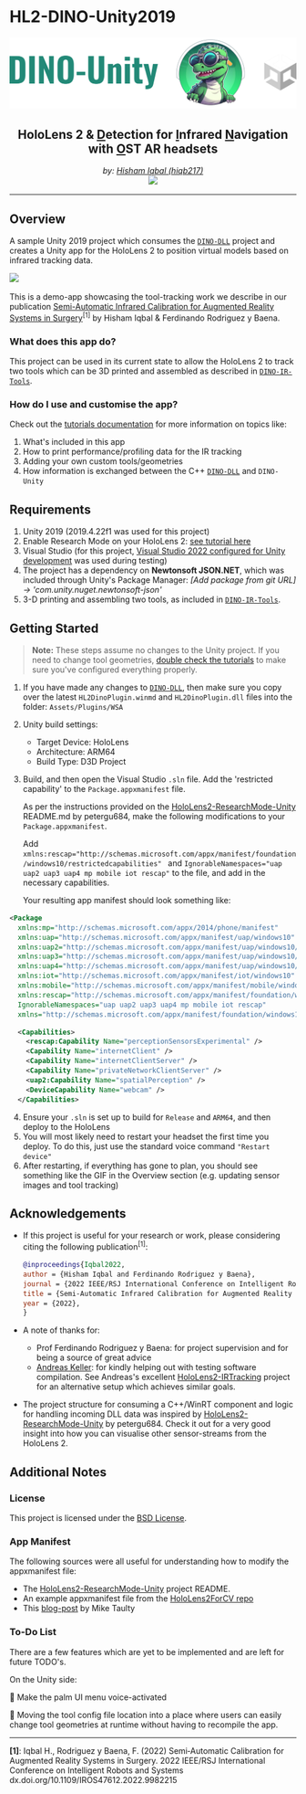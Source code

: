 # HL2-DINO-Unity2019

![](img/logo_dark.png)

<div style="text-align:center;">
   <h2><strong>HoloLens 2 &amp; <ins>D</ins>etection for <ins>I</ins>nfrared <ins>N</ins>avigation with <ins>O</ins>ST AR headsets</strong></h2>
   <em>by: <a href="https://github.com/hiqb217">Hisham Iqbal (hiqb217)</a></em>
   <div style="display: align-items: center;">
   <img src="https://github.com/hiqb217.png?" width="40px;"/>
   </div>
</div>

***

## Overview

A sample Unity 2019 project which consumes the [`DINO-DLL`](https://github.com/HL2-DINO/DINO-DLL) project and creates a Unity app for the HoloLens 2 to position virtual models based on infrared tracking data. 

![](img/toolWiggle.gif)

This is a demo-app showcasing the tool-tracking work we describe in our publication [Semi-Automatic Infrared Calibration for Augmented Reality Systems in Surgery](https://ieeexplore.ieee.org/document/9982215)<sup>[1]</sup> by Hisham Iqbal & Ferdinando Rodriguez y Baena. 


### What does this app do?
This project can be used in its current state to allow the HoloLens 2 to track two tools which can be 3D printed and assembled as described in [`DINO-IR-Tools`](
https://github.com/HL2-DINO/DINO-IR-Tools). 


### How do I use and customise the app?
Check out the [tutorials documentation](./Tutorials.md) for more information on topics like:

1. What's included in this app
2. How to print performance/profiling data for the IR tracking
3. Adding your own custom tools/geometries
4. How information is exchanged between the C++ [`DINO-DLL`](https://github.com/HL2-DINO/DINO-DLL) and `DINO-Unity`

## Requirements

1. Unity 2019 (2019.4.22f1 was used for this project)
2. Enable Research Mode on your HoloLens 2: [see tutorial here](https://learn.microsoft.com/en-us/windows/mixed-reality/develop/advanced-concepts/research-mode#enabling-research-mode-hololens-first-gen-and-hololens-2)
3. Visual Studio (for this project, [Visual Studio 2022 configured for Unity development](https://learn.microsoft.com/en-us/visualstudio/gamedev/unity/get-started/getting-started-with-visual-studio-tools-for-unity?pivots=windows) was used during testing)
4. The project has a dependency on **Newtonsoft JSON.NET**, which was included through Unity's Package Manager: *[Add package from git URL] -> 'com.unity.nuget.newtonsoft-json'*
5. 3-D printing and assembling two tools, as included in [`DINO-IR-Tools`](
https://github.com/HL2-DINO/DINO-IR-Tools).  

## Getting Started
> **Note:** These steps assume no changes to the Unity project. If you need to change tool geometries, [double check the tutorials](./Tutorials.md) to make sure you've configured everything properly.

1. If you have made any changes to [`DINO-DLL`](https://github.com/HL2-DINO/DINO-DLL), then make sure you copy over the latest `HL2DinoPlugin.winmd` and `HL2DinoPlugin.dll` files into the folder: `Assets/Plugins/WSA`

2. Unity build settings: 
    - Target Device: HoloLens
    - Architecture: ARM64
    - Build Type: D3D Project

3. Build, and then open the Visual Studio `.sln` file. Add the 'restricted capability' to the `Package.appxmanifest` file.

    As per the instructions provided on the [HoloLens2-ResearchMode-Unity](https://github.com/petergu684/HoloLens2-ResearchMode-Unity/tree/master) README.md by petergu684, make the following modifications to your `Package.appxmanifest`.

    Add `xmlns:rescap="http://schemas.microsoft.com/appx/manifest/foundation/windows10/restrictedcapabilities" ` and `IgnorableNamespaces="uap uap2 uap3 uap4 mp mobile iot rescap"` to the file, and add in the necessary capabilities.

    Your resulting app manifest should look something like:

```xml 
<Package 
  xmlns:mp="http://schemas.microsoft.com/appx/2014/phone/manifest" 
  xmlns:uap="http://schemas.microsoft.com/appx/manifest/uap/windows10" 
  xmlns:uap2="http://schemas.microsoft.com/appx/manifest/uap/windows10/2" 
  xmlns:uap3="http://schemas.microsoft.com/appx/manifest/uap/windows10/3" 
  xmlns:uap4="http://schemas.microsoft.com/appx/manifest/uap/windows10/4" 
  xmlns:iot="http://schemas.microsoft.com/appx/manifest/iot/windows10" 
  xmlns:mobile="http://schemas.microsoft.com/appx/manifest/mobile/windows10" 
  xmlns:rescap="http://schemas.microsoft.com/appx/manifest/foundation/windows10/restrictedcapabilities" 
  IgnorableNamespaces="uap uap2 uap3 uap4 mp mobile iot rescap" 
  xmlns="http://schemas.microsoft.com/appx/manifest/foundation/windows10"> 
```
```xml
  <Capabilities>
    <rescap:Capability Name="perceptionSensorsExperimental" />
    <Capability Name="internetClient" />
    <Capability Name="internetClientServer" />
    <Capability Name="privateNetworkClientServer" />
    <uap2:Capability Name="spatialPerception" />
    <DeviceCapability Name="webcam" />
  </Capabilities>
```

4. Ensure your `.sln` is set up to build for `Release` and `ARM64`, and then deploy to the HoloLens
5. You will most likely need to restart your headset the first time you deploy. To do this, just use the standard voice command `"Restart device"`  
6. After restarting, if everything has gone to plan, you should see something like the GIF in the Overview section (e.g. updating sensor images and tool tracking)

## Acknowledgements

* If this project is useful for your research or work, please considering citing the following publication<sup>[1]</sup>:
  ```bibtex
  @inproceedings{Iqbal2022,
  author = {Hisham Iqbal and Ferdinando Rodriguez y Baena},
  journal = {2022 IEEE/RSJ International Conference on Intelligent Robots and Systems (IROS 2022)},
  title = {Semi-Automatic Infrared Calibration for Augmented Reality Systems in Surgery},
  year = {2022},
  }
  ```

* A note of thanks for:
  * Prof Ferdinando Rodriguez y Baena: for project supervision and for being a source of great advice
  * [Andreas Keller](https://github.com/andreaskeller96): for kindly helping out with testing software compilation. See Andreas's excellent [HoloLens2-IRTracking](https://github.com/andreaskeller96/HoloLens2-IRTracking) project for an alternative setup which achieves similar goals.

* The project structure for consuming a C++/WinRT component and logic for handling incoming DLL data was inspired by [HoloLens2-ResearchMode-Unity](https://github.com/petergu684/HoloLens2-ResearchMode-Unity/tree/master) by petergu684. Check it out for a very good insight into how you can visualise other sensor-streams from the HoloLens 2.

## Additional Notes
### License
This project is licensed under the [BSD License](./LICENSE.md). 

### App Manifest
The following sources were all useful for understanding how to modify the appxmanifest file: 
  * The [HoloLens2-ResearchMode-Unity](https://github.com/petergu684/HoloLens2-ResearchMode-Unity/tree/master) project README. 
  * An example appxmanifest file from the [HoloLens2ForCV repo](https://github.com/microsoft/HoloLens2ForCV/blob/main/Samples/CalibrationVisualization/CalibrationVisualization/Package.appxmanifest) 
  * This [blog-post](https://mtaulty.com/2018/04/06/experimenting-with-research-mode-and-sensor-streams-on-hololens-redstone-4-preview/) by Mike Taulty

### To-Do List
There are a few features which are yet to be implemented and are left for future TODO's.

On the Unity side:

🔲 Make the palm UI menu voice-activated

🔲 Moving the tool config file location into a place where users can easily change tool geometries at runtime without having to recompile the app.

***
<strong>[1]</strong>: Iqbal H., Rodriguez y Baena, F. (2022) Semi‑Automatic Calibration for Augmented Reality Systems in Surgery.
2022 IEEE/RSJ International Conference on Intelligent Robots and Systems dx.doi.org/10.1109/IROS47612.2022.9982215